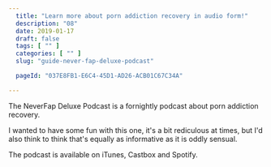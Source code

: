 ```yaml
---
  title: "Learn more about porn addiction recovery in audio form!"
  description: "08"
  date: 2019-01-17
  draft: false
  tags: [ "" ]
  categories: [ "" ]
  slug: "guide-never-fap-deluxe-podcast"

  pageId: "037E8FB1-E6C4-45D1-AD26-ACB01C67C34A"

---
```


<!-- TODO: Rearrange these numbers for the ebook -->

The NeverFap Deluxe Podcast is a fornightly podcast about porn addiction recovery.

I wanted to have some fun with this one, it's a bit rediculous at times, but I'd also think to think that's equally as informative as it is oddly sensual.

The podcast is available on iTunes, Castbox and Spotify.

<!-- <iframe src="https://castbox.fm/app/castbox/player/id2045024?v=4.1.0&autoplay=0" frameborder="0" width="100%" height="300"></iframe> -->
